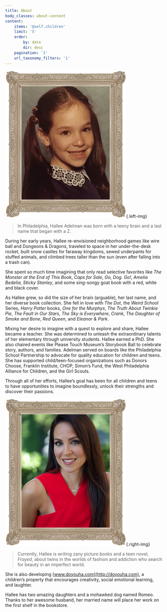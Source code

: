 ```yaml
---
title: About
body_classes: about-content
content:
    items: '@self.children'
    limit: '5'
    order:
        by: date
        dir: desc
    pagination: '1'
    url_taxonomy_filters: '1'
---
```


![](hallee-then-frame.png){.left-img} 
> In Philadelphia, Hallee Adelman was born with a teeny brain and a last name that began with a Z.

During her early years, Hallee re-envisioned neighborhood games like wire ball and Dungeons & Dragons, traveled to space in her under-the-desk rocket, built snow castles for faraway kingdoms, sewed underpants for stuffed animals, and climbed trees taller than the sun (even after falling into a trash can).   

She spent so much time imagining that only read selective favorites like _The Monster at the End of This Book_, _Caps for Sale_,  _Go, Dog. Go!_,  _Amelia Bedelia_, _Sticky Stanley_, and some sing-songy goat book with a red, white and black cover.  

As Hallee grew, so did the size of her brain (arguable), her last name, and her diverse book collection. She fell in love with _The Dot_, the _Weird School_ Series, _Harry Potter_ books, _One for the Murphys_, _The Truth About Twinkie Pie_, _The Fault in Our Stars_, _The Sky is Everywhere_, _Crank_, _The Daughter of Smoke and Bone_, _Red Queen_, and _Eleanor & Park_.  

<div class="interlude"></div>

Mixing her desire to imagine with a quest to explore and share, Hallee became a teacher. She was determined to unleash the extraordinary talents of her elementary through university students.  Hallee earned a PhD. She also chaired events like Please Touch Museum’s Storybook Ball to celebrate story, authors, and families. Adelman served on boards like the Philadelphia School Partnership to advocate for quality education for children and teens. She has supported child/teen-focused organizations such as Donors Choose, Franklin Institute, CHOP, Simon’s Fund, the West Philadelphia Alliance for Children, and the Girl Scouts.

Through all of her efforts, Hallee’s goal has been for all children and teens to have opportunities to imagine boundlessly, unlock their strengths and discover their passions. 

![](hallee-now-frame.png){.right-img}

> Currently, Hallee is writing zany picture books and a teen novel, _Frayed_, about twins in the worlds of fashion and addiction who search for beauty in an imperfect world.

She is also developing [www.doyouha.com](http://doyouha.com), a children’s property that encourages creativity, social emotional learning, and laughter. 

Hallee has two amazing daughters and a mohawked dog named Romeo. Thanks to her awesome husband, her married name will place her work on the first shelf in the bookstore.		





